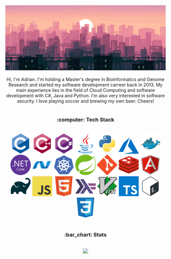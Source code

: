 <div align="center">
  <img alt="banner" src="banner.png">
</div>
<br/>
<div align="center">
Hi, I'm Adrian. I'm holding a Master's degree in Bioinformatics and Genome Research and started my software development carreer back in 2013. My main experience lies in the field of Cloud Computing and software development with C#, Java and Python. I'm also very interested in software security. I love playing soccer and brewing my own beer. Cheers!
</div>
<br/>
<h3 align="center">
:computer: Tech Stack
</h3>
<br/>
<div align="center">
  <div>
    <img alt="C" width="64" src="icons/c-original.svg">
    <img alt="C++" width="64" src="icons/cplusplus-original.svg">
    <img alt="C#" width="64" src="icons/csharp-original.svg">
    <img alt="Java" width="64" src="icons/java-original.svg">
    <img alt="Python" width="64" src="icons/python-original.svg">
    <img alt="Azure" width="64" src="icons/azure.svg">
    <img alt="Docker" width="64" src="icons/docker-original.svg">
    <img alt=".NetCore" width="64" src="icons/dotnetcore-original.svg">
    <img alt=".Net" width="64" src="icons/dot-net-original.svg">
    <img alt="Kubernetes" width="64" src="icons/kubernetes-plain.svg">
    <img alt="Spring" width="64" src="icons/spring-original.svg">
    <img alt="Git" width="64" src="icons/git-original.svg">
    <img alt="Redis" width="64" src="icons/redis-original.svg">
    <img alt="Angular" width="64" src="icons/angularjs-original.svg">
    <img alt="Gradle" width="64" src="icons/gradle-plain.svg">
    <img alt="JavaScript" width="64" src="icons/javascript-original.svg">
    <img alt="HTML5" width="64" src="icons/html5-original.svg">
    <img alt="Haskell" width="64" src="icons/haskell-original.svg">
    <img alt="Vim" width="64" src="icons/vim-original.svg">
    <img alt="TypeScript" width="64" src="icons/typescript-original.svg">
    <img alt="Bash" width="64" src="icons/bash-original.svg">
    <img alt="CSS3" width="64" src="icons/css3-original.svg">
</div>
<br/>
<h3 align="center">
:bar_chart: Stats
</h3>
<br/>
<div align="center">
  <img src="https://github-readme-stats.vercel.app/api/top-langs/?username=afrischk&theme=radical" />
</div>

